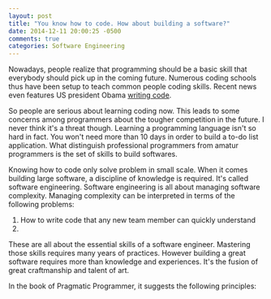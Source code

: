 ```yaml
---
layout: post
title: "You know how to code. How about building a software?"
date: 2014-12-11 20:00:25 -0500
comments: true
categories: Software Engineering
---
```


Nowadays, people realize that programming should be a basic skill that everybody should pick up in the coming future. Numerous coding schools thus have been setup to teach common people coding skills. Recent news even features US president Obama [writing code](http://techcrunch.com/2014/12/08/barack-obama-becomes-the-first-president-to-write-code/). 

So people are serious about learning coding now. This leads to some concerns among programmers about the tougher competition in the future. I never think it's a threat though. Learning a programming language isn't so hard in fact. You won't need more than 10 days in order to build a to-do list application. What distinguish professional programmers from amatur programmers is the set of skills to build softwares. 

Knowing how to code only solve problem in small scale. When it comes building large software, a discipline of knowledge is required. It's called software engineering. Software engineering is all about managing software complexity. Managing complexity can be interpreted in terms of the following problems:

1. How to write code that any new team member can quickly understand
2. 



These are all about the essential skills of a software engineer. Mastering those skills requires many years of practices. However building a great software requires more than knowledge and experiences.
It's the fusion of great craftmanship and talent of art. 

In the book of Pragmatic Programmer, it suggests the following principles:





